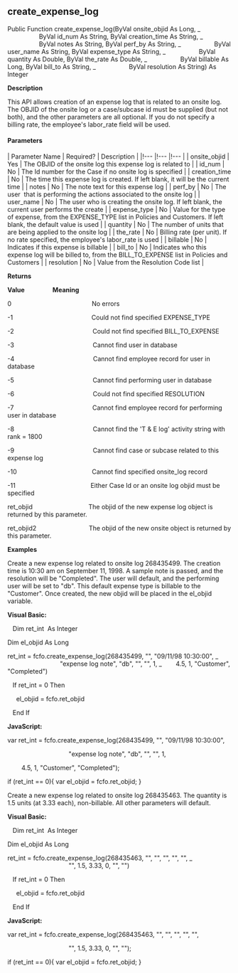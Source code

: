 create_expense_log
--------------------

Public Function create_expense_log(ByVal onsite_objid As Long, _
                  ByVal id_num As String, ByVal creation_time As String, _
                  ByVal notes As String, ByVal perf_by As String, _
                  ByVal user_name As String, ByVal expense_type As String, _
                  ByVal quantity As Double, ByVal the_rate As Double, _
                  ByVal billable As Long, ByVal bill_to As String, _
                  ByVal resolution As String) As Integer

**Description**

This API allows creation of an expense log that is related to an onsite log. The OBJID of the onsite log or a case/subcase id must be supplied (but not both), and the other parameters are all optional. If you do not specify a billing rate, the employee's labor_rate field will be used.

#### Parameters

| Parameter Name | Required? | Description |
|!--- |!--- |!--- |
| onsite_objid | Yes | The OBJID of the onsite log this expense log is related to |
| id_num | No | The Id number for the Case if no onsite log is specified |
| creation_time | No | The time this expense log is created. If left blank, it will be the current time |
| notes | No | The note text for this expense log |
| perf_by | No | The user  that is performing the actions associated to the onsite log |
| user_name | No | The user who is creating the onsite log. If left blank, the current user performs the create |
| expense_type | No | Value for the type of expense, from the EXPENSE_TYPE list in Policies and Customers. If left blank, the default value is used |
| quantity | No | The number of units that are being applied to the onsite log |
| the_rate | No | Billing rate (per unit). If no rate specified, the employee's labor_rate is used |
| billable | No | Indicates if this expense is billable |
| bill_to | No | Indicates who this expense log will be billed to, from the BILL_TO_EXPENSE list in Policies and Customers |
| resolution | No | Value from the Resolution Code list |

**Returns**

**Value**                **Meaning**

0                                              No errors

-1                                             Could not find specified EXPENSE_TYPE

-2                                             Could not find specified BILL_TO_EXPENSE

-3                                             Cannot find user in database

-4                                             Cannot find employee record for user in database

-5                                             Cannot find performing user in database

-6                                             Could not find specified RESOLUTION

-7                                             Cannot find employee record for performing user in database

-8                                             Cannot find the 'T & E log' activity string with rank = 1800

-9                                             Cannot find case or subcase related to this expense log

-10                                           Cannot find specified onsite_log record

-11                                           Either Case Id or an onsite log objid must be specified

ret_objid                                The objid of the new expense log object is returned by this parameter.

ret_objid2                              The objid of the new onsite object is returned by this parameter.

**Examples**

 Create a new expense log related to onsite log 268435499. The creation time is 10:30 am on September 11, 1998. A sample note is passed, and the resolution will be "Completed". The user will default, and the performing user will be set to "db". This default expense type is billable to the "Customer". Once created, the new objid will be placed in the el_objid variable.

**Visual Basic:**

   Dim ret_int  As Integer

Dim el_objid As Long

ret_int = fcfo.create_expense_log(268435499, "", "09/11/98 10:30:00", _
                                  "expense log note", "db", "", "", 1, _
       4.5, 1, "Customer", "Completed")

   If ret_int = 0 Then

     el_objid = fcfo.ret_objid

   End If

**JavaScript:**

var ret_int = fcfo.create_expense_log(268435499, "", "09/11/98 10:30:00",

                                   "expense log note", "db", "", "", 1,

        4.5, 1, "Customer", "Completed");

if (ret_int == 0){ var el_objid = fcfo.ret_objid; }

 Create a new expense log related to onsite log 268435463. The quantity is 1.5 units (at 3.33 each), non-billable. All other parameters will default.

**Visual Basic:**

   Dim ret_int  As Integer

Dim el_objid As Long

ret_int = fcfo.create_expense_log(268435463, "", "", "", "", "", _
                                   "", 1.5, 3.33, 0, "", "")

   If ret_int = 0 Then

     el_objid = fcfo.ret_objid

   End If

**JavaScript:**

var ret_int = fcfo.create_expense_log(268435463, "", "", "", "", "",

                                   "", 1.5, 3.33, 0, "", "");

if (ret_int == 0){ var el_objid = fcfo.ret_objid; }